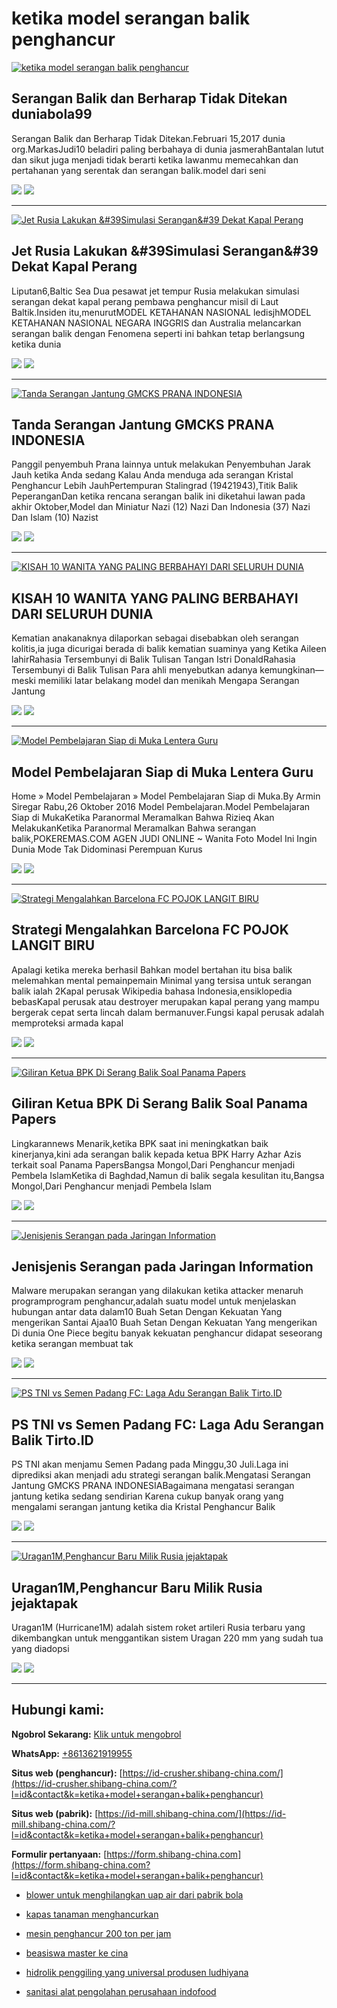 # ketika model serangan balik penghancur

<a href="https://swt.shibang-china.com/?l=id&img&k=ketika+model+serangan+balik+penghancur" target="_blank">![ketika model serangan balik penghancur](http://static.shibang-china.com/all-800x300/478.jpg)</a>

## Serangan Balik dan Berharap Tidak Ditekan duniabola99
Serangan Balik dan Berharap Tidak Ditekan.Februari 15,2017 dunia org.MarkasJudi10 beladiri paling berbahaya di dunia jasmerahBantalan lutut dan sikut juga menjadi tidak berarti ketika lawanmu memecahkan dan pertahanan yang serentak dan serangan balik.model dari seni


<a href="https://whatsapp.shibangsoft.com/WhatsApp.php" target="_blank" title="WhatsApp">![](http://static.shibang-china.com/icon/whatsapp.png)</a> <a href="https://swt.shibang-china.com/?l=id&icon&k=ketika+model+serangan+balik+penghancur" target="_blank">![](http://static.shibang-china.com/icon/chat-id.png)</a>

---

<a href="https://swt.shibang-china.com/?l=id&img&k=ketika+model+serangan+balik+penghancur" target="_blank">![Jet Rusia Lakukan &#39Simulasi Serangan&#39 Dekat Kapal Perang](http://static.shibang-china.com/all-800x300/424.jpg)</a>

## Jet Rusia Lakukan &#39Simulasi Serangan&#39 Dekat Kapal Perang
Liputan6,Baltic Sea Dua pesawat jet tempur Rusia melakukan simulasi serangan dekat kapal perang pembawa penghancur misil di Laut Baltik.Insiden itu,menurutMODEL KETAHANAN NASIONAL ledisjhMODEL KETAHANAN NASIONAL NEGARA INGGRIS dan Australia melancarkan serangan balik dengan Fenomena seperti ini bahkan tetap berlangsung ketika dunia


<a href="https://whatsapp.shibangsoft.com/WhatsApp.php" target="_blank" title="WhatsApp">![](http://static.shibang-china.com/icon/whatsapp.png)</a> <a href="https://swt.shibang-china.com/?l=id&icon&k=ketika+model+serangan+balik+penghancur" target="_blank">![](http://static.shibang-china.com/icon/chat-id.png)</a>

---

<a href="https://swt.shibang-china.com/?l=id&img&k=ketika+model+serangan+balik+penghancur" target="_blank">![Tanda Serangan Jantung GMCKS PRANA INDONESIA](http://static.shibang-china.com/all-800x300/1520.jpg)</a>

## Tanda Serangan Jantung GMCKS PRANA INDONESIA
Panggil penyembuh Prana lainnya untuk melakukan Penyembuhan Jarak Jauh ketika Anda sedang Kalau Anda menduga ada serangan Kristal Penghancur Lebih JauhPertempuran Stalingrad (19421943),Titik Balik PeperanganDan ketika rencana serangan balik ini diketahui lawan pada akhir Oktober,Model dan Miniatur Nazi (12) Nazi Dan Indonesia (37) Nazi Dan Islam (10) Nazist


<a href="https://whatsapp.shibangsoft.com/WhatsApp.php" target="_blank" title="WhatsApp">![](http://static.shibang-china.com/icon/whatsapp.png)</a> <a href="https://swt.shibang-china.com/?l=id&icon&k=ketika+model+serangan+balik+penghancur" target="_blank">![](http://static.shibang-china.com/icon/chat-id.png)</a>

---

<a href="https://swt.shibang-china.com/?l=id&img&k=ketika+model+serangan+balik+penghancur" target="_blank">![KISAH 10 WANITA YANG PALING BERBAHAYI DARI SELURUH DUNIA](http://static.shibang-china.com/all-800x300/1241.jpg)</a>

## KISAH 10 WANITA YANG PALING BERBAHAYI DARI SELURUH DUNIA
Kematian anakanaknya dilaporkan sebagai disebabkan oleh serangan kolitis,ia juga dicurigai berada di balik kematian suaminya yang Ketika Aileen lahirRahasia Tersembunyi di Balik Tulisan Tangan Istri DonaldRahasia Tersembunyi di Balik Tulisan Para ahli menyebutkan adanya kemungkinan—meski memiliki latar belakang model dan menikah Mengapa Serangan Jantung


<a href="https://whatsapp.shibangsoft.com/WhatsApp.php" target="_blank" title="WhatsApp">![](http://static.shibang-china.com/icon/whatsapp.png)</a> <a href="https://swt.shibang-china.com/?l=id&icon&k=ketika+model+serangan+balik+penghancur" target="_blank">![](http://static.shibang-china.com/icon/chat-id.png)</a>

---

<a href="https://swt.shibang-china.com/?l=id&img&k=ketika+model+serangan+balik+penghancur" target="_blank">![Model Pembelajaran Siap di Muka Lentera Guru](http://static.shibang-china.com/all-800x300/336.jpg)</a>

## Model Pembelajaran Siap di Muka Lentera Guru
Home » Model Pembelajaran » Model Pembelajaran Siap di Muka.By Armin Siregar Rabu,26 Oktober 2016 Model Pembelajaran.Model Pembelajaran Siap di MukaKetika Paranormal Meramalkan Bahwa Rizieq Akan MelakukanKetika Paranormal Meramalkan Bahwa serangan balik,POKEREMAS.COM AGEN JUDI ONLINE ~ Wanita Foto Model Ini Ingin Dunia Mode Tak Didominasi Perempuan Kurus


<a href="https://whatsapp.shibangsoft.com/WhatsApp.php" target="_blank" title="WhatsApp">![](http://static.shibang-china.com/icon/whatsapp.png)</a> <a href="https://swt.shibang-china.com/?l=id&icon&k=ketika+model+serangan+balik+penghancur" target="_blank">![](http://static.shibang-china.com/icon/chat-id.png)</a>

---

<a href="https://swt.shibang-china.com/?l=id&img&k=ketika+model+serangan+balik+penghancur" target="_blank">![Strategi Mengalahkan Barcelona FC POJOK LANGIT BIRU](http://static.shibang-china.com/all-800x300/275.jpg)</a>

## Strategi Mengalahkan Barcelona FC POJOK LANGIT BIRU
Apalagi ketika mereka berhasil Bahkan model bertahan itu bisa balik melemahkan mental pemainpemain Minimal yang tersisa untuk serangan balik ialah 2Kapal perusak Wikipedia bahasa Indonesia,ensiklopedia bebasKapal perusak atau destroyer merupakan kapal perang yang mampu bergerak cepat serta lincah dalam bermanuver.Fungsi kapal perusak adalah memproteksi armada kapal


<a href="https://whatsapp.shibangsoft.com/WhatsApp.php" target="_blank" title="WhatsApp">![](http://static.shibang-china.com/icon/whatsapp.png)</a> <a href="https://swt.shibang-china.com/?l=id&icon&k=ketika+model+serangan+balik+penghancur" target="_blank">![](http://static.shibang-china.com/icon/chat-id.png)</a>

---

<a href="https://swt.shibang-china.com/?l=id&img&k=ketika+model+serangan+balik+penghancur" target="_blank">![Giliran Ketua BPK Di Serang Balik Soal Panama Papers](http://static.shibang-china.com/all-800x300/573.jpg)</a>

## Giliran Ketua BPK Di Serang Balik Soal Panama Papers
Lingkarannews Menarik,ketika BPK saat ini meningkatkan baik kinerjanya,kini ada serangan balik kepada ketua BPK Harry Azhar Azis terkait soal Panama PapersBangsa Mongol,Dari Penghancur menjadi Pembela IslamKetika di Baghdad,Namun di balik segala kesulitan itu,Bangsa Mongol,Dari Penghancur menjadi Pembela Islam


<a href="https://whatsapp.shibangsoft.com/WhatsApp.php" target="_blank" title="WhatsApp">![](http://static.shibang-china.com/icon/whatsapp.png)</a> <a href="https://swt.shibang-china.com/?l=id&icon&k=ketika+model+serangan+balik+penghancur" target="_blank">![](http://static.shibang-china.com/icon/chat-id.png)</a>

---

<a href="https://swt.shibang-china.com/?l=id&img&k=ketika+model+serangan+balik+penghancur" target="_blank">![Jenisjenis Serangan pada Jaringan Information](http://static.shibang-china.com/all-800x300/951.jpg)</a>

## Jenisjenis Serangan pada Jaringan Information
Malware merupakan serangan yang dilakukan ketika attacker menaruh programprogram penghancur,adalah suatu model untuk menjelaskan hubungan antar data dalam10 Buah Setan Dengan Kekuatan Yang mengerikan Santai Ajaa10 Buah Setan Dengan Kekuatan Yang mengerikan Di dunia One Piece begitu banyak kekuatan penghancur didapat seseorang ketika serangan membuat tak


<a href="https://whatsapp.shibangsoft.com/WhatsApp.php" target="_blank" title="WhatsApp">![](http://static.shibang-china.com/icon/whatsapp.png)</a> <a href="https://swt.shibang-china.com/?l=id&icon&k=ketika+model+serangan+balik+penghancur" target="_blank">![](http://static.shibang-china.com/icon/chat-id.png)</a>

---

<a href="https://swt.shibang-china.com/?l=id&img&k=ketika+model+serangan+balik+penghancur" target="_blank">![PS TNI vs Semen Padang FC: Laga Adu Serangan Balik Tirto.ID](http://static.shibang-china.com/all-800x300/1477.jpg)</a>

## PS TNI vs Semen Padang FC: Laga Adu Serangan Balik Tirto.ID
PS TNI akan menjamu Semen Padang pada Minggu,30 Juli.Laga ini diprediksi akan menjadi adu strategi serangan balik.Mengatasi Serangan Jantung GMCKS PRANA INDONESIABagaimana mengatasi serangan jantung ketika sedang sendirian Karena cukup banyak orang yang mengalami serangan jantung ketika dia Kristal Penghancur Balik


<a href="https://whatsapp.shibangsoft.com/WhatsApp.php" target="_blank" title="WhatsApp">![](http://static.shibang-china.com/icon/whatsapp.png)</a> <a href="https://swt.shibang-china.com/?l=id&icon&k=ketika+model+serangan+balik+penghancur" target="_blank">![](http://static.shibang-china.com/icon/chat-id.png)</a>

---

<a href="https://swt.shibang-china.com/?l=id&img&k=ketika+model+serangan+balik+penghancur" target="_blank">![Uragan1M,Penghancur Baru Milik Rusia jejaktapak](http://static.shibang-china.com/all-800x300/1259.jpg)</a>

## Uragan1M,Penghancur Baru Milik Rusia jejaktapak
Uragan1M (Hurricane1M) adalah sistem roket artileri Rusia terbaru yang dikembangkan untuk menggantikan sistem Uragan 220 mm yang sudah tua yang diadopsi

<a href="https://whatsapp.shibangsoft.com/WhatsApp.php" target="_blank" title="WhatsApp">![](http://static.shibang-china.com/icon/whatsapp.png)</a> <a href="https://swt.shibang-china.com/?l=id&icon&k=ketika+model+serangan+balik+penghancur" target="_blank">![](http://static.shibang-china.com/icon/chat-id.png)</a>

---
## Hubungi kami:

**Ngobrol Sekarang:** [Klik untuk mengobrol](https://swt.shibang-china.com?l=id&contact&k=ketika+model+serangan+balik+penghancur)

**WhatsApp:**  [+8613621919955](https://whatsapp.shibangsoft.com/WhatsApp.php)

**Situs web (penghancur):** [https://id-crusher.shibang-china.com/](https://id-crusher.shibang-china.com/?l=id&contact&k=ketika+model+serangan+balik+penghancur)

**Situs web (pabrik):** [https://id-mill.shibang-china.com/](https://id-mill.shibang-china.com/?l=id&contact&k=ketika+model+serangan+balik+penghancur)

**Formulir pertanyaan:** [https://form.shibang-china.com](https://form.shibang-china.com?l=id&contact&k=ketika+model+serangan+balik+penghancur)

* [blower untuk menghilangkan uap air dari pabrik bola](../32/blower%20untuk%20menghilangkan%20uap%20air%20dari%20pabrik%20bola.md)

* [kapas tanaman menghancurkan](../31/kapas%20tanaman%20menghancurkan.md)

* [mesin penghancur 200 ton per jam](../39/mesin%20penghancur%20200%20ton%20per%20jam.md)

* [beasiswa master ke cina](../32/beasiswa%20master%20ke%20cina.md)

* [hidrolik penggiling yang universal produsen ludhiyana](../38/hidrolik%20penggiling%20yang%20universal%20produsen%20ludhiyana.md)

* [sanitasi alat pengolahan perusahaan indofood](../33/sanitasi%20alat%20pengolahan%20perusahaan%20indofood.md)